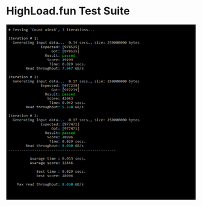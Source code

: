 # HighLoad.fun Test Suite

![Screenshot](https://github.com/AntonSazonov/HighLoadFun_TestSuite/blob/main/screenshot.png)

